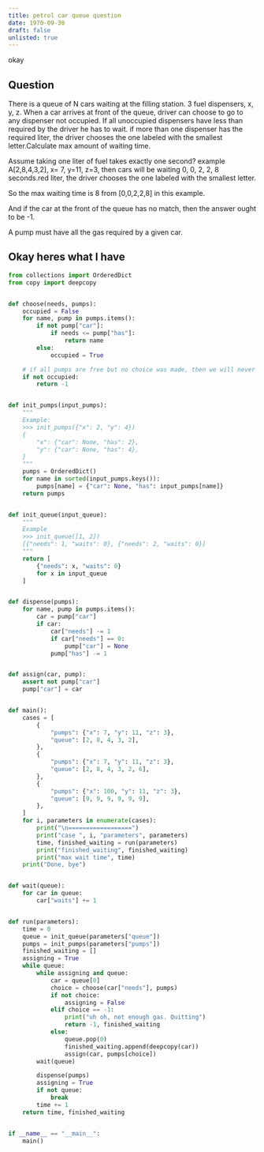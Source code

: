 ```yaml
---
title: petrol car queue question
date: 1970-09-30
draft: false
unlisted: true
---
```

okay



## Question 

There is a queue of N cars waiting at the filling station. 3 fuel dispensers, x, y, z. When a car arrives at front of the queue, driver can choose to go to any dispenser not occupied. If all unoccupied dispensers have less than required by the driver he has to wait. if more than one dispenser has the required liter, the driver chooses the one labeled with the smallest letter.Calculate max amount of waiting time.

Assume taking one liter of fuel takes exactly one second? example A[2,8,4,3,2], x= 7, y=11, z=3, then cars will be waiting 0, 0, 2, 2, 8 seconds.red liter, the driver chooses the one labeled with the smallest letter.

So the max waiting time is 8 from [0,0,2,2,8] in this example.

And if the car at the front of the queue has no match, then the answer ought to be -1. 

A pump must have all the gas required by a given car.

## Okay heres what I have 

```python
from collections import OrderedDict
from copy import deepcopy


def choose(needs, pumps):
    occupied = False
    for name, pump in pumps.items():
        if not pump["car"]:
            if needs <= pump["has"]:
                return name
        else:
            occupied = True

    # if all pumps are free but no choice was made, then we will never finish
    if not occupied:
        return -1


def init_pumps(input_pumps):
    """
    Example:
    >>> init_pumps({"x": 2, "y": 4})
    {
        "x": {"car": None, "has": 2},
        "y": {"car": None, "has": 4},
    }
    """
    pumps = OrderedDict()
    for name in sorted(input_pumps.keys()):
        pumps[name] = {"car": None, "has": input_pumps[name]}
    return pumps


def init_queue(input_queue):
    """
    Example
    >>> init_queue([1, 2])
    [{"needs": 1, "waits": 0}, {"needs": 2, "waits": 0}]
    """
    return [
        {"needs": x, "waits": 0}
        for x in input_queue
    ]


def dispense(pumps):
    for name, pump in pumps.items():
        car = pump["car"]
        if car:
            car["needs"] -= 1
            if car["needs"] == 0:
                pump["car"] = None
            pump["has"] -= 1


def assign(car, pump):
    assert not pump["car"]
    pump["car"] = car


def main():
    cases = [
        {
            "pumps": {"x": 7, "y": 11, "z": 3},
            "queue": [2, 8, 4, 3, 2],
        },
        {
            "pumps": {"x": 7, "y": 11, "z": 3},
            "queue": [2, 8, 4, 3, 2, 6],
        },
        {
            "pumps": {"x": 100, "y": 11, "z": 3},
            "queue": [9, 9, 9, 9, 9, 9],
        },
    ]
    for i, parameters in enumerate(cases):
        print("\n==================")
        print("case ", i, "parameters", parameters)
        time, finished_waiting = run(parameters)
        print("finished_waiting", finished_waiting)
        print("max wait time", time)
    print("Done, bye")


def wait(queue):
    for car in queue:
        car["waits"] += 1


def run(parameters):
    time = 0
    queue = init_queue(parameters["queue"])
    pumps = init_pumps(parameters["pumps"])
    finished_waiting = []
    assigning = True
    while queue:
        while assigning and queue:
            car = queue[0]
            choice = choose(car["needs"], pumps)
            if not choice:
                assigning = False
            elif choice == -1:
                print("uh oh, not enough gas. Quitting")
                return -1, finished_waiting
            else:
                queue.pop(0)
                finished_waiting.append(deepcopy(car))
                assign(car, pumps[choice])
        wait(queue)

        dispense(pumps)
        assigning = True
        if not queue:
            break
        time += 1
    return time, finished_waiting


if __name__ == "__main__":
    main()

```
